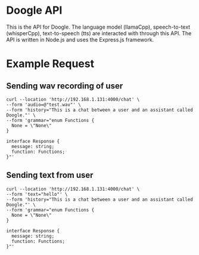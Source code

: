 # Doogle API

This is the API for Doogle. The language model (llamaCpp), speech-to-text (whisperCpp), text-to-speech (tts) are interacted with through this API. The API is written in Node.js and uses the Express.js framework.

# Example Request

## Sending wav recording of user

```
curl --location 'http://192.168.1.131:4000/chat' \
--form 'audio=@"test.wav"' \
--form 'history="This is a chat between a user and an assistant called Doogle."' \
--form 'grammar="enum Functions {
  None = \"None\"
}

interface Response {
  message: string;
  function: Functions;
}"'
```

## Sending text from user

```
curl --location 'http://192.168.1.131:4000/chat' \
--form 'text="hello"' \
--form 'history="This is a chat between a user and an assistant called Doogle."' \
--form 'grammar="enum Functions {
  None = \"None\"
}

interface Response {
  message: string;
  function: Functions;
}"'
```